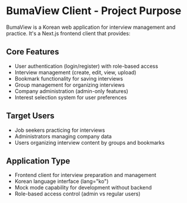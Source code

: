 # BumaView Client - Project Purpose

BumaView is a Korean web application for interview management and practice. It's a Next.js frontend client that provides:

## Core Features
- User authentication (login/register) with role-based access
- Interview management (create, edit, view, upload)
- Bookmark functionality for saving interviews
- Group management for organizing interviews
- Company administration (admin-only features)
- Interest selection system for user preferences

## Target Users
- Job seekers practicing for interviews
- Administrators managing company data
- Users organizing interview content by groups and bookmarks

## Application Type
- Frontend client for interview preparation and management
- Korean language interface (lang="ko")
- Mock mode capability for development without backend
- Role-based access control (admin vs regular users)